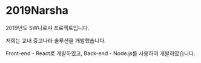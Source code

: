 # 2019Narsha

2019년도 SW나르샤 프로젝트입니다.

저희는 교내 중고나라 솔루션을 개발했습니다.

Front-end - React로 개발하였고,
Back-end - Node.js를 사용하여 개발하였습니다.
